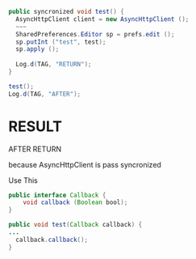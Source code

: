 ```JAVA
public syncronized void test() {
  AsyncHttpClient client = new AsyncHttpClient ();
  ~~~
  SharedPreferences.Editor sp = prefs.edit ();
  sp.putInt ("test", test);
  sp.apply ();
  
  Log.d(TAG, "RETURN");
}

test();
Log.d(TAG, "AFTER");
```

# RESULT

AFTER
RETURN

because AsyncHttpClient is pass syncronized

Use This

```Java
public interface Callback {
    void callback (Boolean bool);
}

public void test(Callback callback) {
...
  callback.callback();
}
```
